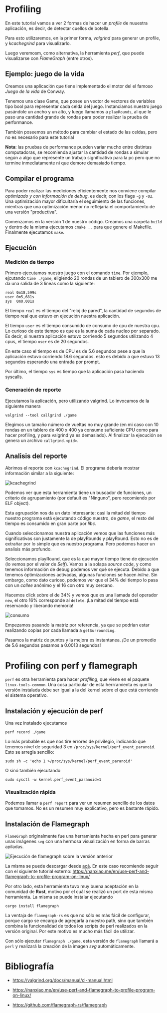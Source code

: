 # Profiling

En este tutorial vamos a ver 2 formas de hacer un *profile* de nuuestra aplicación, es decir, de detectar cuellos de botella.

Para esto utilizaremos, en la primer forma, *valgrind* para generar un profile, y *kcachegrind* para visualizarlo.

Luego veremosm, como alternativa, la herramienta *perf*, que puede visualizarse con *FlameGraph* (entre otros).

## Ejemplo: juego de la vida

Creamos una aplicación que tiene implementado el motor del el famoso *Juego de la vida* de Conway.

Tenemos una clase Game, que posee un vector de vectores de variables tipo bool para representar cada celda del juego. Instanciamos nuestro juego pasándole un ancho y un alto, y luego llamamos a `playRounds`, al que le paso una cantidad grande de rondas para poder realizar la prueba de performance.

También poseemos un método para cambiar el estado de las celdas, pero no es necesario para este tutorial

**Nota**: las pruebas de performance pueden variar mucho entre distintas computadoras, se recomienda ajustar la cantidad de rondas a simular según a algo que represente un trabajo significativo para la pc pero que no termine inmediatamente ni que demore demasiado tiempo.


## Compilar el programa

Para poder realizar las mediciones eficientemente nos conviene compilar *optimizado y con información de debug*, es decir, con los flags `-g` y `-O2`. Una optimización mayor dificultaría el seguimiento de las funciones, mientras que una optimización menor no reflejaría el comportamiento de una versión "productiva".

Comenzamos en la versión 1 de nuestro código. Creamos una carpeta `build` y dentro de la misma ejecutamos `cmake ..` para que genere el Makefile. Finalmente ejecutamos `make`.


##  Ejecución

### Medición de tiempo

Primero ejecutamos nuestro juego con el comando `time`. Por ejemplo, ejcutando `time ./game`, eligiendo 20 rondas de un tablero de 300x300 me da una salida de 3 lineas como la siguiente:

~~~
real 0m18,599s
user 0m5,681s
sys	 0m0,001s
~~~

El tiempo `real` es el tiempo del "reloj de pared", la cantidad de segundos de tiempo real que estuvo en ejecución nuestra aplicación.

El tiempo `user` es el tiempo consumido de consumo de cpu de nuestra cpu. Lo curioso de este tiempo es que es la suma de cada nucleo por separado. Es decir, si nuestra aplicación estuvo corriendo 5 segundos utilizando 4 cpus, el tiempo `user` es de 20 segundos.

En este caso el tiempo es de CPU es de 5.6 segundos pese a que la aplicación estuvo corriendo 18.6 segundos. esto es debido a que estuvo 13 segundos esperando una entrada por prompt.

Por último, el tiempo `sys` es tiempo que la aplicación pasa haciendo syscalls.


### Generación de reporte

Ejecutamos la aplicación, pero utilizando valgrind. Lo invocamos de la siguiente manera

~~~
valgrind --tool callgrind ./game
~~~

Elegimos un tamaño número de vueltas no muy grande (en mi caso con 10 rondas en un tablero de 400 x 400 ya consume suficiente CPU como para hacer profiling, y para valgrind ya es demasiado). Al finalizar la ejecución se genera un archivo `callgrind.<pid>`.

## Analisis del reporte

Abrimos el reporte con `kcachegrind`. El programa debería mostrar información similar a la siguiente:

![kcachegrind](img-00.png)

Podemos ver que esta herramienta tiene un buscador de funciones, un criterio de agrupamiento (por default es "Ninguno", pero recomiendo por ELF object).

Esta agrupación nos da un dato interesante: casi la mitad del tiempo nuestro programa está ejecutando código nuestro, de *game*, el resto del tiempo es consumido en gran parte por *libc*.

Cuando seleccionamos nuestra aplicación vemos que las funciones más significativas son justamente la de playRounds y playRound. Esto no es de extrañar por lo simple que es nuestro programa. Pero podemos hacer un analisis más profundo.

Seleccionamos playRound, que es la que mayor tiempo tiene de ejecución (lo vemos por el valor de *Self*). Vamos a la solapa *source code*, y como tenemos información de debug podemos ver qué se ejecuta. Debido a que tenemos óptimizaciones activadas, algunas funciones se hacen *inline*. Sin embargo, como dato curioso, podemos ver que el 34% del tiempo lo pasa con un *callee* anónimo y el 16 con otro muy cercano.

Hacemos click sobre el de 34% y vemos que es una llamada del operador `new`, el otro 16% corresponde al `delete`. ¡La mitad del tiempo está reservando y liberando memoria!

![consumo](img-01.png)

Empezamos pasando la matriz por referencia, ya que se podrían estar realizando copias por cada llamada a `getSurrounding`.

Pasamos la matriz de puntos y la mejora es instantanea. ¡De un promedio de 5.6 segundos pasamos a 0.0013 segundos!


# Profiling con perf y flamegraph

`perf` es otra herramienta para hacer *profiling*, que viene en el paquete `linux-tools-common`. Una cosa particular de esta herrramienta es que la versión instalada debe ser igual a la del kernel sobre el que está corriendo el sistema operativo.

## Instalación y ejecución de perf

Una vez instalado ejecutamos

~~~
perf record ./game
~~~

Lo más probable es que nos tire errores de privilegio, indicando que tenemos nivel de seguridad 3 en `/proc/sys/kernel/perf_event_paranoid`. Esto se arregla sencillo:

~~~
sudo sh -c 'echo 1 >/proc/sys/kernel/perf_event_paranoid'
~~~

O sinó también ejecutando

~~~
sudo sysctl -w kernel.perf_event_paranoid=1
~~~

### Visualización rápida

Podemos llamar a `perf report` para ver un resumen sencillo de los datos que tomamos. No es un resumen muy explicativo, pero es bastante rápido.

## Instalación de Flamegraph

`FlameGraph` originalmente fue una herramienta hecha en perl para generar unas imágenes `svg` con una hermosa visualización en forma de barras apiladas.

![Ejecución de flamegraph sobre la versión anterior](img-02.svg)

La misma se puede descargar desde [acá](https://github.com/brendangregg/FlameGraph). En este caso recomiendo seguir con el siguiente tutorial externo: https://nanxiao.me/en/use-perf-and-flamegraph-to-profile-program-on-linux/

Por otro lado, esta herramienta tuvo muy buena aceptación en la comunidad de **Rust**, motivo por el cuál se realizó un port de esta misma herramienta. La misma se puede instalar ejecutando

~~~
cargo install flamegraph
~~~

La ventaja de `flamegraph-rs` es que no sólo es más fácil de configurar, porque cargo se encarga de agregarla a nuestro path, sino que también combina la funcionalidad de todos los scripts de perl realizados en la versión original. Por este motivo es mucho más fácil de utilizar.

Con sólo ejecutar `flamegraph ./game`, esta versión de `flamegraph` llamará a `perl` y realizará la creación de la imagen *svg* automáticamente.

# Bibliografía

* https://valgrind.org/docs/manual/cl-manual.html

* https://nanxiao.me/en/use-perf-and-flamegraph-to-profile-program-on-linux/

* https://github.com/flamegraph-rs/flamegraph